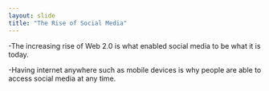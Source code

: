 ```yaml
---
layout: slide
title: "The Rise of Social Media"
---
```



-The increasing rise of Web 2.0 is what enabled social media to be what it is today.

-Having internet anywhere such as mobile devices is why people are able to access social media at any time.

